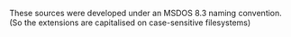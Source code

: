 These sources were developed under an MSDOS 8.3 naming convention. (So the extensions are capitalised on case-sensitive filesystems)
